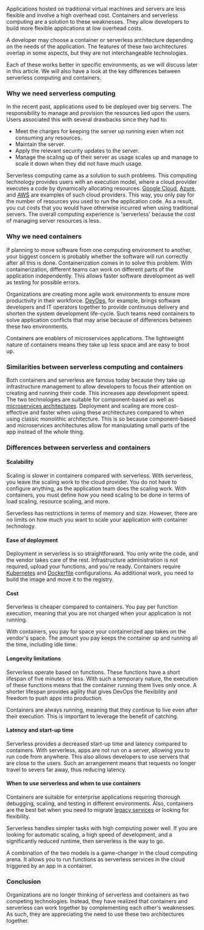 Applications hosted on traditional virtual machines and servers are less flexible and involve a high overhead cost. Containers and serverless computing are a solution to these weaknesses. They allow developers to build more flexible applications at low overhead costs.

A developer may choose a container or serverless architecture depending on the needs of the application. The features of these two architectures overlap in some aspects, but they are not interchangeable technologies.

Each of these works better in specific environments, as we will discuss later in this article. We will also have a look at the key differences between serverless computing and containers.

### Why we need serverless computing

In the recent past, applications used to be deployed over big servers. The responsibility to manage and provision the resources lied upon the users. Users associated this with several drawbacks since they had to:

- Meet the charges for keeping the server up running even when not consuming any resources.
- Maintain the server.
- Apply the relevant security updates to the server.
- Manage the scaling up of their server as usage scales up and manage to scale it down when they did not have much usage.

Serverless computing came as a solution to such problems. This computing technology provides users with an execution model, where a cloud provider executes a code by dynamically allocating resources. [Google Cloud](https://cloud.google.com/), [Azure](https://azure.microsoft.com/en-us/), and [AWS](https://aws.amazon.com/) are examples of such cloud providers. This way, you only pay for the number of resources you used to run the application code. As a result, you cut costs that you would have otherwise incurred when using traditional servers. The overall computing experience is 'serverless' because the cost of managing server resources is less.

### Why we need containers

If planning to move software from one computing environment to another, your biggest concern is probably whether the software will run correctly after all this is done. Containerization comes in to solve this problem. With containerization, different teams can work on different parts of the application independently. This allows faster software development as well as testing for possible errors.

Organizations are creating more agile work environments to ensure more productivity in their workforce. [DevOps](/engineering-education/what-it-takes-to-be-a-devops-engineer/), for example, brings software developers and IT operators together to provide continuous delivery and shorten the system development life-cycle. Such teams need containers to solve application conflicts that may arise because of differences between these two environments.

Containers are enablers of microservices applications. The lightweight nature of containers means they take up less space and are easy to boot up.

### Similarities between serverless computing and containers

Both containers and serverless are famous today because they take up infrastructure management to allow developers to focus their attention on creating and running their code. This increases app development speed. The two technologies are suitable for component-based as well as [microservices architectures](https://www.section.io/blog/monolith-microservices-edge-computing/). Deployment and scaling are more cost-effective and faster when using these architectures compared to when using classic monolithic architecture. This is so because component-based and microservices architectures allow for manipulating small parts of the app instead of the whole thing.

### Differences between serverless and containers

#### Scalability

Scaling is slower in containers compared with serverless. With serverless, you leave the scaling work to the cloud provider. You do not have to configure anything, as the application team does the scaling work. With containers, you must define how you need scaling to be done in terms of load scaling, resource scaling, and more.

Serverless has restrictions in terms of memory and size. However, there are no limits on how much you want to scale your application with container technology.

#### Ease of deployment

Deployment in serverless is so straightforward. You only write the code, and the vendor takes care of the rest. Infrastructure administration is not required, upload your functions, and you're ready. Containers require [Kubernetes](https://kubernetes.io/) and [Dockerfile](https://docs.docker.com/engine/reference/commandline/config/) configurations. As additional work, you need to build the image and move it to the registry.

#### Cost

Serverless is cheaper compared to containers. You pay per function execution, meaning that you are not charged when your application is not running.

With containers, you pay for space your containerized app takes on the vendor's space. The amount you pay keeps the container up and running all the time, including idle time.

#### Longevity limitations

Serverless operate based on functions. These functions have a short lifespan of five minutes or less. With such a temporary nature, the execution of these functions means that the container running them lives only once. A shorter lifespan provides agility that gives DevOps the flexibility and freedom to push apps into production.

Containers are always running, meaning that they continue to live even after their execution. This is important to leverage the benefit of catching.

#### Latency and start-up time

Serverless provides a decreased start-up time and latency compared to containers. With serverless, apps are not run on a server, allowing you to run code from anywhere. This also allows developers to use servers that are close to the users. Such an arrangement means that requests no longer travel to severs far away, thus reducing latency.

#### When to use serverless and when to use containers

Containers are suitable for enterprise applications requiring thorough debugging, scaling, and testing in different environments. Also, containers are the best bet when you need to migrate [legacy services](https://en.wikipedia.org/wiki/Legacy_system#) or looking for flexibility.

Serverless handles simpler tasks with high computing power well. If you are looking for automatic scaling, a high speed of development, and a significantly reduced runtime, then serverless is the way to go.

A combination of the two models is a game-changer in the cloud computing arena. It allows you to run functions as serverless services in the cloud triggered by an app in a container.

### Conclusion

Organizations are no longer thinking of serverless and containers as two competing technologies. Instead, they have realized that containers and serverless can work together by complementing each other's weaknesses. As such, they are appreciating the need to use these two architectures together.
